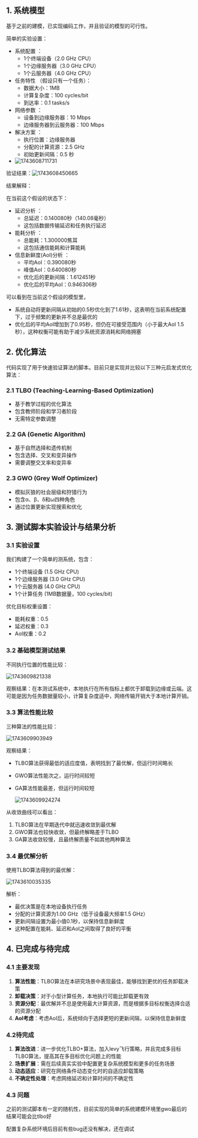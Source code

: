 ## 1. 系统模型

基于之前的建模，已实现编码工作，并且验证的模型的可行性。

简单的实验设置：

- 系统配置 ：
  - 1个终端设备（2.0 GHz CPU）
  - 1个边缘服务器（3.0 GHz CPU）
  - 1个云服务器（4.0 GHz CPU）
- 任务特性 （假设只有一个任务）：
  - 数据大小：1MB
  - 计算复杂度：100 cycles/bit
  - 到达率：0.1 tasks/s
- 网络参数 ：
  - 设备到边缘服务器：10 Mbps
  - 边缘服务器到云服务器：100 Mbps
- 解决方案 ：
  - 执行位置：边缘服务器
  - 分配的计算资源：2.5 GHz
  - 初始更新间隔：0.5 秒
- ![1743608711731](image/汇报/1743608711731.png)

验证结果：![1743608450665](image/汇报/1743608450665.png)

结果解释：

在当前这个假设的状态下：

- 延迟分析 ：
  - 总延迟：0.140080秒（140.08毫秒）
  - 这包括数据传输延迟和任务执行延迟
- 能耗分析 ：
  - 总能耗：1.300000焦耳
  - 这包括通信能耗和计算能耗
- 信息新鲜度(AoI)分析 ：
  - 平均AoI：0.390080秒
  - 峰值AoI：0.640080秒
  - 优化后的更新间隔：1.612451秒
  - 优化后的平均AoI：0.946306秒

可以看到在当前这个假设的模型里，

- 系统自动将更新间隔从初始的0.5秒优化到了1.61秒，这表明在当前系统配置下，过于频繁的更新并不总是最优的
- 优化后的平均AoI增加到了0.95秒，但仍在可接受范围内（小于最大AoI 1.5秒），这种权衡可能有助于减少系统资源消耗和网络拥塞

## 2. 优化算法

代码实现了用于快速验证算法的脚本。目前只是实现并比较以下三种元启发式优化算法：

### 2.1 TLBO (Teaching-Learning-Based Optimization)

- 基于教学过程的优化算法
- 包含教师阶段和学习者阶段
- 无需特定参数调整

### 2.2 GA (Genetic Algorithm)

- 基于自然选择和遗传机制
- 包含选择、交叉和变异操作
- 需要调整交叉率和变异率

### 2.3 GWO (Grey Wolf Optimizer)

- 模拟灰狼的社会层级和狩猎行为
- 包含α、β、δ和ω四种角色
- 通过位置更新实现搜索和优化

## 3. 测试脚本实验设计与结果分析

### 3.1 实验设置

我们构建了一个简单的测系统，包含：

- 1个终端设备 (1.5 GHz CPU)
- 1个边缘服务器 (3.0 GHz CPU)
- 1个云服务器 (4.0 GHz CPU)
- 1个计算任务 (1MB数据量，100 cycles/bit)

优化目标权重设置：

- 能耗权重：0.5
- 延迟权重：0.3
- AoI权重：0.2

### 3.2 基础模型测试结果

不同执行位置的性能比较：

![1743609821338](image/汇报/1743609821338.png)

观察结果：在本测试系统中，本地执行在所有指标上都优于卸载到边缘或云端。这可能是因为任务数据量较小，计算复杂度适中，网络传输开销大于本地计算开销。

### 3.3 算法性能比较

三种算法的性能比较：

![1743609903949](image/汇报/1743609903949.png)

观察结果：

- TLBO算法获得最低的适应度值，表明找到了最优解，但运行时间略长
- GWO算法性能次之，运行时间较短
- GA算法性能最差，但运行时间较短

  ![1743609924274](image/汇报/1743609924274.png)

从收敛曲线可以看出：

1. TLBO算法在早期迭代中就迅速收敛到最优解
2. GWO算法也较快收敛，但最终解略差于TLBO
3. GA算法收敛较慢，且最终解质量不如其他两种算法

### 3.4 最优解分析

使用TLBO算法得到的最优解：

![1743610035335](image/汇报/1743610035335.png)

解析：

- 最优决策是在本地设备执行任务
- 分配的计算资源为1.00 GHz（低于设备最大频率1.5 GHz）
- 更新间隔设置为最小值0.1秒，以保持信息新鲜度
- 这种配置在能耗、延迟和AoI之间取得了良好的平衡

## 4. 已完成与待完成

### 4.1 主要发现

1. **算法性能**：TLBO算法在本研究场景中表现最佳，能够找到更优的任务卸载决策
2. **卸载决策**：对于小型计算任务，本地执行可能比卸载更有效
3. **资源分配**：最优解并不总是使用最大计算资源，而是根据多目标权衡选择合适的资源分配
4. **AoI考虑**：考虑AoI后，系统倾向于选择更短的更新间隔，以保持信息新鲜度

### 4.2待完成

1. **算法改进**：进一步优化TLBO+算法，加入levy飞行策略，并且完成多目标TLBO算法，提高其在多目标优化问题上的性能
2. **场景扩展**：需在后续真实实验中配置更复杂系统模型和更多的任务场景
3. **动态适应**：研究在网络条件动态变化时的自适应卸载策略
4. **不确定性处理**：考虑网络延迟和计算时间的不确定性

### 4.3 问题

之前的测试脚本有一定的随机性，目前实现的简单的系统建模环境里gwo最后的结果可能会比tlbo好

配置复杂系统环境后目前有些bug还没有解决，还在调试
